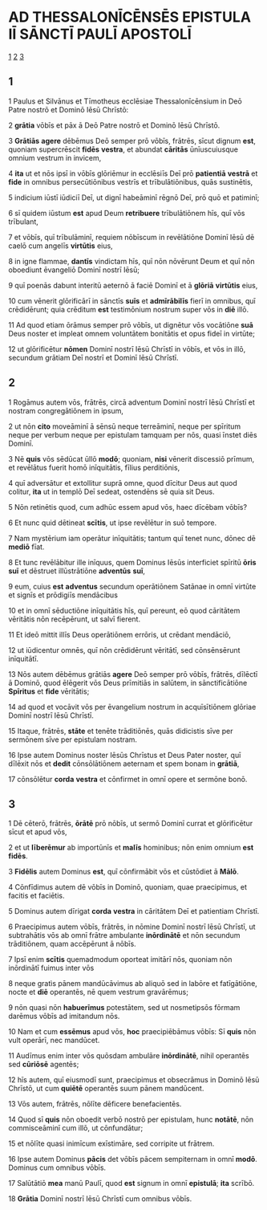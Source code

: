 # AD THESSALONĪCĒNSĒS **EPISTULA** IĪ SĀNCTĪ PAULĪ APOSTOLĪ

[1](#1) [2](#2) [3](#3)

## 1

1 Paulus et Silvānus et Tīmotheus ecclēsiae Thessalonīcēnsium in Deō Patre nostrō et Dominō Iēsū Chrīstō:

2 **grātia** vōbīs et pāx ā Deō Patre nostrō et Dominō Iēsū Chrīstō.

3 **Grātiās** **agere** dēbēmus Deō semper prō vōbīs, frātrēs, sīcut dignum **est**, quoniam supercrēscit **fidēs** **vestra**, et abundat **cāritās** ūnīuscuiusque omnium vestrum in invicem,

4 **ita** ut et nōs ipsī in vōbīs glōriēmur in ecclēsiīs Deī prō **patientiā** **vestrā** et **fide** in omnibus persecūtiōnibus vestrīs et trībulātiōnibus, quās sustinētis,

5 indicium iūstī iūdiciī Deī, ut dignī habeāminī rēgnō Deī, prō quō et patiminī;

6 sī quidem iūstum **est** apud Deum **retribuere** trībulātiōnem hīs, quī vōs trībulant,

7 et vōbīs, quī trībulāminī, requiem nōbīscum in revēlātiōne Dominī Iēsū dē caelō cum angelīs **virtūtis** eius,

8 in igne flammae, **dantīs** vindictam hīs, quī nōn nōvērunt Deum et quī nōn oboediunt ēvangeliō Dominī nostrī Iēsū;

9 quī poenās dabunt interitū aeternō ā faciē Dominī et ā **glōriā** **virtūtis** eius,

10 cum vēnerit glōrificārī in sānctīs **suīs** et **admīrābilīs** fierī in omnibus, quī crēdidērunt; quia crēditum **est** testimōnium nostrum super vōs in **diē** illō.

11 Ad quod etiam ōrāmus semper prō vōbīs, ut dignētur vōs vocātiōne **suā** Deus noster et impleat omnem voluntātem bonitātis et opus fideī in virtūte;

12 ut glōrificētur **nōmen** Dominī nostrī Iēsū Chrīstī in vōbīs, et vōs in illō, secundum grātiam Deī nostrī et Dominī Iēsū Chrīstī.

## 2

1 Rogāmus autem vōs, frātrēs, circā adventum Dominī nostrī Iēsū Chrīstī et nostram congregātiōnem in ipsum,

2 ut nōn **cito** moveāminī ā sēnsū neque terreāminī, neque per spīritum neque per verbum neque per epistulam tamquam per nōs, quasi īnstet diēs Dominī.

3 Nē **quis** vōs sēdūcat ūllō **modō**; quoniam, **nisi** vēnerit discessiō prīmum, et revēlātus fuerit homō inīquitātis, fīlius perditiōnis,

4 quī adversātur et extollitur suprā omne, quod dīcitur Deus aut quod colitur, **ita** ut in templō Deī sedeat, ostendēns sē quia sit Deus.

5 Nōn retinētis quod, cum adhūc essem apud vōs, haec dīcēbam vōbīs?

6 Et nunc quid dētineat **scītis**, ut ipse revēlētur in suō tempore.

7 Nam mystērium iam operātur inīquitātis; tantum quī tenet nunc, dōnec dē **mediō** fīat.

8 Et tunc revēlābitur ille inīquus, quem Dominus Iēsūs interficiet spīritū **ōris** **suī** et dēstruet illūstrātiōne **adventūs** **suī**,

9 eum, cuius **est** **adventus** secundum operātiōnem Satānae in omnī virtūte et signīs et prōdigiīs mendācibus

10 et in omnī sēductiōne inīquitātis hīs, quī pereunt, eō quod cāritātem vēritātis nōn recēpērunt, ut salvī fierent.

11 Et ideō mittit illīs Deus operātiōnem errōris, ut crēdant mendāciō,

12 ut iūdicentur omnēs, quī nōn crēdidērunt vēritātī, sed cōnsēnsērunt inīquitātī.

13 Nōs autem dēbēmus grātiās **agere** Deō semper prō vōbīs, frātrēs, dīlēctī ā Dominō, quod ēlēgerit vōs Deus prīmitiās in salūtem, in sānctificātiōne **Spīritus** et **fide** vēritātis;

14 ad quod et vocāvit vōs per ēvangelium nostrum in acquīsītiōnem glōriae Dominī nostrī Iēsū Chrīstī.

15 Itaque, frātrēs, **stāte** et tenēte trāditiōnēs, quās didicistis sīve per sermōnem sīve per epistulam nostram.

16 Ipse autem Dominus noster Iēsūs Chrīstus et Deus Pater noster, quī dīlēxit nōs et **dedit** cōnsōlātiōnem aeternam et spem bonam in **grātiā**,

17 cōnsōlētur **corda** **vestra** et cōnfirmet in omnī opere et sermōne bonō.

## 3

1 Dē cēterō, frātrēs, **ōrātē** prō nōbīs, ut sermō Dominī currat et glōrificētur sīcut et apud vōs,

2 et ut **līberēmur** ab importūnīs et **malīs** hominibus; nōn enim omnium **est** **fidēs**.

3 **Fidēlis** autem Dominus **est**, quī cōnfirmābit vōs et cūstōdiet ā **Mālō**.

4 Cōnfīdimus autem dē vōbīs in Dominō, quoniam, quae praecipimus, et facitis et faciētis.

5 Dominus autem dīrigat **corda** **vestra** in cāritātem Deī et patientiam Chrīstī.

6 Praecipimus autem vōbīs, frātrēs, in nōmine Dominī nostrī Iēsū Chrīstī, ut subtrahātis vōs ab omnī frātre ambulante **inōrdinātē** et nōn secundum trāditiōnem, quam accēpērunt ā nōbīs.

7 Ipsī enim **scītis** quemadmodum oporteat imitārī nōs, quoniam nōn inōrdinātī fuimus inter vōs

8 neque gratìs pānem mandūcāvimus ab aliquō sed in labōre et fatīgātiōne, nocte et **diē** operantēs, nē quem vestrum gravārēmus;

9 nōn quasi nōn **habuerīmus** potestātem, sed ut nosmetipsōs fōrmam darēmus vōbīs ad imitandum nōs.

10 Nam et cum **essēmus** apud vōs, **hoc** praecipiēbāmus vōbīs: Sī **quis** nōn vult operārī, nec mandūcet.

11 Audīmus enim inter vōs quōsdam ambulāre **inōrdinātē**, nihil operantēs sed **cūriōsē** agentēs;

12 hīs autem, quī eiusmodī sunt, praecipimus et obsecrāmus in Dominō Iēsū Chrīstō, ut cum **quiētē** operantēs suum pānem mandūcent.

13 Vōs autem, frātrēs, nōlīte dēficere benefacientēs.

14 Quod sī **quis** nōn oboedit verbō nostrō per epistulam, hunc **notātē**, nōn commisceāminī cum illō, ut cōnfundātur;

15 et nōlīte quasi inimīcum exīstimāre, sed corripite ut frātrem.

16 Ipse autem Dominus **pācis** det vōbīs pācem sempiternam in omnī **modō**. Dominus cum omnibus vōbīs.

17 Salūtātiō **mea** manū Paulī, quod **est** signum in omnī **epistulā**; **ita** scrībō.

18 **Grātia** Dominī nostrī Iēsū Chrīstī cum omnibus vōbīs.


